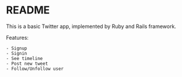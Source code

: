 # README

This is a basic Twitter app, implemented by Ruby and Rails framework.

Features:

    - Signup
    - Signin
    - See timeline
    - Post new tweet
    - Follow/Unfollow user